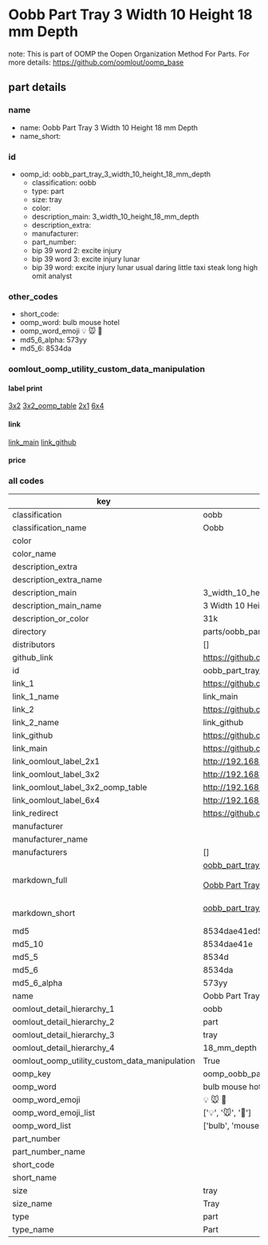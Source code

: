 # Oobb Part Tray 3 Width 10 Height 18 mm Depth  

note: This is part of OOMP the Oopen Organization Method For Parts. For more details: https://github.com/oomlout/oomp_base

##  part details
  







### name
* name: Oobb Part Tray 3 Width 10 Height 18 mm Depth
* name_short: 
### id
* oomp_id: oobb_part_tray_3_width_10_height_18_mm_depth
  * classification: oobb
  * type: part
  * size: tray
  * color: 
  * description_main: 3_width_10_height_18_mm_depth
  * description_extra: 
  * manufacturer: 
  * part_number: 
  * bip 39 word 2: excite injury
  * bip 39 word 3: excite injury lunar
  * bip 39 word: excite injury lunar usual daring little taxi steak long high omit analyst

### other_codes
* short_code: 
* oomp_word: bulb mouse hotel
* oomp_word_emoji :bulb: :mouse: :hotel:
* md5_6_alpha: 573yy
* md5_6: 8534da






### oomlout_oomp_utility_custom_data_manipulation
#### label print
[3x2](http://192.168.1.245:1112/?label=oomp%20573yy)
[3x2_oomp_table](http://192.168.1.108:1112/?label=oomp%20573yy)
[2x1](http://192.168.1.242:1112/?label=oomp%20573yy)
[6x4](http://192.168.1.55:1112/?label=oomp%20573yy)    

#### link

[link_main](https://github.com/oomlout/oomlout_oomp_version_1_messy/tree/main/parts/oobb_part_tray_3_width_10_height_18_mm_depth) [link_github](https://github.com/oomlout/oomlout_oomp_version_1_messy/tree/main/parts/oobb_part_tray_3_width_10_height_18_mm_depth)                             

#### price







### all codes 
| key | value |  
| --- | --- |  
| classification | oobb |  
| classification_name | Oobb |  
| color |  |  
| color_name |  |  
| description_extra |  |  
| description_extra_name |  |  
| description_main | 3_width_10_height_18_mm_depth |  
| description_main_name | 3 Width 10 Height 18 mm Depth |  
| description_or_color | 31k |  
| directory | parts/oobb_part_tray_3_width_10_height_18_mm_depth |  
| distributors | [] |  
| github_link | https://github.com/oomlout/oomlout_oomp_part_src/tree/main/parts/oobb_part_tray_3_width_10_height_18_mm_depth |  
| id | oobb_part_tray_3_width_10_height_18_mm_depth |  
| link_1 | https://github.com/oomlout/oomlout_oomp_version_1_messy/tree/main/parts/oobb_part_tray_3_width_10_height_18_mm_depth |  
| link_1_name | link_main |  
| link_2 | https://github.com/oomlout/oomlout_oomp_version_1_messy/tree/main/parts/oobb_part_tray_3_width_10_height_18_mm_depth |  
| link_2_name | link_github |  
| link_github | https://github.com/oomlout/oomlout_oomp_version_1_messy/tree/main/parts/oobb_part_tray_3_width_10_height_18_mm_depth |  
| link_main | https://github.com/oomlout/oomlout_oomp_version_1_messy/tree/main/parts/oobb_part_tray_3_width_10_height_18_mm_depth |  
| link_oomlout_label_2x1 | http://192.168.1.242:1112/?label=oomp%20573yy |  
| link_oomlout_label_3x2 | http://192.168.1.245:1112/?label=oomp%20573yy |  
| link_oomlout_label_3x2_oomp_table | http://192.168.1.108:1112/?label=oomp%20573yy |  
| link_oomlout_label_6x4 | http://192.168.1.55:1112/?label=oomp%20573yy |  
| link_redirect | https://github.com/oomlout/oomlout_oomp_version_1_messy/tree/main/parts/oobb_part_tray_3_width_10_height_18_mm_depth |  
| manufacturer |  |  
| manufacturer_name |  |  
| manufacturers | [] |  
| markdown_full | [oobb_part_tray_3_width_10_height_18_mm_depth](none)<br>[](none)<br>[Oobb Part Tray 3 Width 10 Height 18 Mm Depth](none)<br><br> |  
| markdown_short | [oobb_part_tray_3_width_10_height_18_mm_depth](none)<br><br> |  
| md5 | 8534dae41ed51bce0a1bcf030a1d0a76 |  
| md5_10 | 8534dae41e |  
| md5_5 | 8534d |  
| md5_6 | 8534da |  
| md5_6_alpha | 573yy |  
| name | Oobb Part Tray 3 Width 10 Height 18 mm Depth |  
| oomlout_detail_hierarchy_1 | oobb |  
| oomlout_detail_hierarchy_2 | part |  
| oomlout_detail_hierarchy_3 | tray |  
| oomlout_detail_hierarchy_4 | 18_mm_depth |  
| oomlout_oomp_utility_custom_data_manipulation | True |  
| oomp_key | oomp_oobb_part_tray_3_width_10_height_18_mm_depth |  
| oomp_word | bulb mouse hotel |  
| oomp_word_emoji | :bulb: :mouse: :hotel: |  
| oomp_word_emoji_list | [':bulb:', ':mouse:', ':hotel:'] |  
| oomp_word_list | ['bulb', 'mouse', 'hotel'] |  
| part_number |  |  
| part_number_name |  |  
| short_code |  |  
| short_name |  |  
| size | tray |  
| size_name | Tray |  
| type | part |  
| type_name | Part |  
